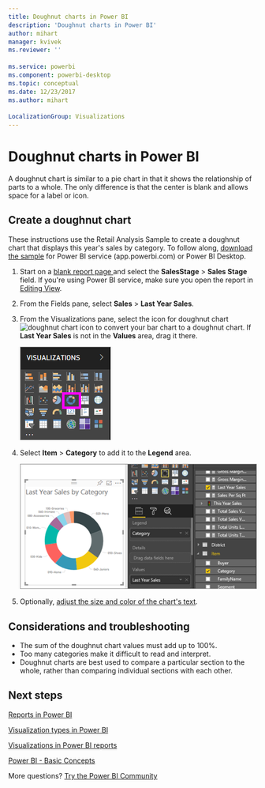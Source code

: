 ```yaml
---
title: Doughnut charts in Power BI
description: 'Doughnut charts in Power BI'
author: mihart
manager: kvivek
ms.reviewer: ''

ms.service: powerbi
ms.component: powerbi-desktop
ms.topic: conceptual
ms.date: 12/23/2017
ms.author: mihart

LocalizationGroup: Visualizations
---
```

# Doughnut charts in Power BI
A  doughnut chart is similar to a pie chart in that it shows the relationship of parts to a whole. The only difference is that the center is blank and allows space for a label or icon.

## Create a doughnut chart
These instructions use the Retail Analysis Sample to create a doughnut chart that displays this year's sales by category. To follow along, [download the sample](../sample-datasets.md) for Power BI service (app.powerbi.com) or Power BI Desktop.

1. Start on a [blank report page ](../power-bi-report-add-page.md) and select the **SalesStage** \> **Sales Stage** field. If you're using Power BI service, make sure you open the report in [Editing View](../service-interact-with-a-report-in-editing-view.md).

2. From the Fields pane, select **Sales** \> **Last Year Sales**.  
   
3. From the Visualizations pane, select the icon for doughnut chart ![doughnut chart icon]() to convert your bar chart to a doughnut chart. If **Last Year Sales** is not in the **Values** area, drag it there.
     
   ![](media/power-bi-visualization-doughnut-charts/power-bi-doughnut-chart.png)

4. Select **Item** \> **Category** to add it to the **Legend** area. 
     
    ![](media/power-bi-visualization-doughnut-charts/power-bi-doughnut-done.png)

5. Optionally, [adjust the size and color of the chart's text](power-bi-visualization-customize-title-background-and-legend.md). 

## Considerations and troubleshooting
* The sum of the doughnut chart values must add up to 100%.
* Too many categories make it difficult to read and interpret.
* Doughnut charts are best used to compare a particular section to the whole, rather than comparing individual sections with each other. 

## Next steps
[Reports in Power BI](../service-reports.md)

[Visualization types in Power BI](power-bi-visualization-types-for-reports-and-q-and-a.md)

[Visualizations in Power BI reports](power-bi-report-visualizations.md)

[Power BI - Basic Concepts](../service-basic-concepts.md)

More questions? [Try the Power BI Community](http://community.powerbi.com/)

